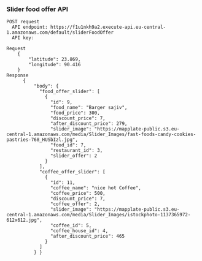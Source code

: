 ### Slider food offer API

    POST request
      API endpoint: https://f1u1nkh9a2.execute-api.eu-central-1.amazonaws.com/default/sliderFoodOffer
      API key:  
    
    Request 
        {
            "latitude": 23.869,
            "longitude": 90.416
        }
    Response
          {
              "body": {
                "food_offer_slider": [
                  {
                    "id": 9,
                    "food_name": "Barger sajiv",
                    "food_price": 300,
                    "discount_price": 7,
                    "after_discount_price": 279,
                    "slider_image": "https://mapplate-public.s3.eu-central-1.amazonaws.com/media/Slider_Images/fast-foods-candy-cookies-pastries-768_HUSbIzl.jpg",
                    "food_id": 7,
                    "restaurant_id": 3,
                    "slider_offer": 2
                  }
                ],
                "coffee_offer_slider": [
                  {
                    "id": 11,
                    "coffee_name": "nice hot Coffee",
                    "coffee_price": 500,
                    "discount_price": 7,
                    "coffee_offer": 2,
                    "slider_image": "https://mapplate-public.s3.eu-central-1.amazonaws.com/media/Slider_Images/istockphoto-1137365972-612x612.jpg",
                    "coffee_id": 5,
                    "coffee_house_id": 4,
                    "after_discount_price": 465
                  }
                ]
              } }
    